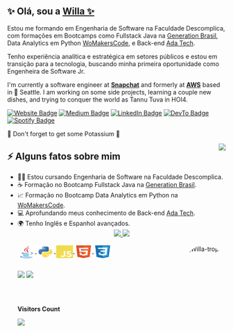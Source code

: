 <!-- [![Typing SVG](https://readme-typing-svg.herokuapp.com/?color=00FFFF&size=35&center=true&vCenter=true&width=1000&lines=Hello,+my+name+is+Willa+Evangelista;I'm+23+years+old;I'm+from+Brazil;I'm+a+full-stack+developer;Be+Welcome!+:%29)](https://git.io/typing-svg) -->

<h2>✨ Olá, sou a <a href="https://www.linkedin.com/in/willaevangelista/">Willa ✨</a></h2>

<p> 
Estou me formando em Engenharia de Software na Faculdade Descomplica, com formações em Bootcamps como Fullstack Java na <a href="https://brazil.generation.org/programas/new-pessoa-desenvolvedora-fullstack-java/">Generation Brasil</a>, Data Analytics em Python <a href="https://womakerscode.org/data-analytics/?gad_source=1&gclid=Cj0KCQiAwtu9BhC8ARIsAI9JHakroq0qHa-qrc-GNOQJfN2idiT-neTvY25jyUb7rMh5L1Dv0zcZPa0aAsUXEALw_wcB">WoMakersCode</a>, e Back-end <a href="https://ada.tech/oportunidades/santander-tech-mais">Ada Tech</a>.
  
Tenho experiência analítica e estratégica em setores públicos e estou em transição para a tecnologia, buscando minha primeira oportunidade como Engenheira de Software Jr.
</p>
<p>I'm currently a software engineer at <strong><a href="https://www.snapchat.com/">Snapchat</a></strong> and formerly at <strong><a href="https://aws.amazon.com/">AWS</a></strong> based in 🌁 Seattle. I am working on some side projects, learning a couple new dishes, and trying to conquer the world as Tannu Tuva in HOI4.</p>
<p><a href="https://stanleylim.me"><img src="https://img.shields.io/badge/-stanleylim.me-4E69C8?style=flat-square&amp;labelColor=4E69C8&amp;logo=Firefox&amp;link=https://stanleylim.me" alt="Website Badge"></a> <a href="https://medium.com/@serbis"><img src="https://img.shields.io/badge/-@serbis-14c767?style=flat-square&amp;labelColor=14c767&amp;logo=Medium&amp;link=https://medium.com/@serbis" alt="Medium Badge"></a> <a href="https://www.linkedin.com/in/serbis/"><img src="https://img.shields.io/badge/-@serbis-0077B5?style=flat-square&amp;labelColor=0077B5&amp;logo=LinkedIn&amp;link=https://www.linkedin.com/in/serbis/" alt="LinkedIn Badge"></a> <a href="https://dev.to/spiderpig86"><img src="https://img.shields.io/badge/-@spiderpig86-0A0A0A?style=flat-square&amp;labelColor=0A0A0A&amp;logo=dev.to&amp;link=https://dev.to/spiderpig86" alt="DevTo Badge"></a> <a href="https://open.spotify.com/user/1235099575"><img src="https://img.shields.io/badge/-@Stanley%20Lim-1ED760?style=flat-square&amp;labelColor=fff&amp;logo=Spotify&amp;link=https://open.spotify.com/user/1235099575" alt="Spotify Badge"></a></p>
<p>🍌 Don't forget to get some Potassium 🍌</p>
<img align="right" src="https://media1.giphy.com/media/13HgwGsXF0aiGY/giphy.gif" />

<h2>⚡️ Alguns fatos sobre mim</h2>
<ul>
<li>👩‍💻 Estou cursando Engenharia de Software na Faculdade Descomplica.</li>
<li>☕ Formação no Bootcamp Fullstack Java na <a href="https://brazil.generation.org/programas/new-pessoa-desenvolvedora-fullstack-java/">Generation Brasil</a>.</li>
<li>📈 Formação no Bootcamp Data Analytics em Python na <a href="https://womakerscode.org/data-analytics/?gad_source=1&gclid=Cj0KCQiAwtu9BhC8ARIsAI9JHakroq0qHa-qrc-GNOQJfN2idiT-neTvY25jyUb7rMh5L1Dv0zcZPa0aAsUXEALw_wcB">WoMakersCode</a>.</li>
<li>💻 Aprofundando meus conhecimento de Back-end <a href="https://ada.tech/oportunidades/santander-tech-mais">Ada Tech</a>.</li>
<li>🌍 Tenho Inglês e Espanhol avançados.</li>

<div align="center" style="display: inline_block">
  <a href="https://github.com/willaevangelista">
  <img height="150em" src="https://github-readme-stats.vercel.app/api?username=willaevangelista&show_icons=true&theme=radical&include_all_commits=true&count_private=true"/>
  <img height="150em" src="https://github-readme-stats.vercel.app/api/top-langs/?username=willaevangelista&layout=compact&langs_count=7&theme=radical"/>
</div>

<div style="display: inline_block"><br>
  <img align="center" alt="Willa-R" height="30" width="40" src="https://raw.githubusercontent.com/devicons/devicon/master/icons/java/java-original.svg"/>
  <img align="center" alt="Willa-Python" height="30" width="40" src="https://raw.githubusercontent.com/devicons/devicon/master/icons/python/python-original.svg">
  <img align="center" alt="Willa-Js" height="30" width="40" src="https://raw.githubusercontent.com/devicons/devicon/master/icons/javascript/javascript-plain.svg">
  <img align="center" alt="Willa-HTML" height="30" width="40" src="https://raw.githubusercontent.com/devicons/devicon/master/icons/html5/html5-original.svg">
  <img align="center" alt="Willa-CSS" height="30" width="40" src="https://raw.githubusercontent.com/devicons/devicon/master/icons/css3/css3-original.svg">
  <img align="right" alt="Willa-trophy" height="250" style="border-radius:50px;" src="https://github-profile-trophy.vercel.app/?username=willaevangelista&theme=dracula&row=2&no-bg=true&column=3&margin-w=15&margin-h=15">
</div>
  
  ##
 
<div> 
  <a href = "mailto:willaevangelista@usp.br"><img src="https://img.shields.io/badge/-Gmail-%23333?style=for-the-badge&logo=gmail&logoColor=white" target="_blank"></a>
  <a href="https://www.linkedin.com/in/willaevangelista" target="_blank"><img src="https://img.shields.io/badge/-LinkedIn-%230077B5?style=for-the-badge&logo=linkedin&logoColor=white" target="_blank"></a> 
  
  ##
  
<div>
  <br><p><b>Visitors Count</b></p>  
    <p><img  src="https://profile-counter.glitch.me/{willaevangelista}/count.svg" /></p> 
  <br>
</div>
